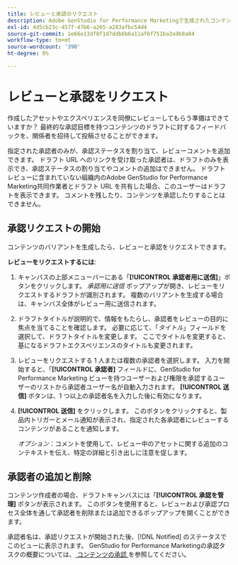 ```yaml
---
title: レビューと承認のリクエスト
description: Adobe GenStudio for Performance Marketingで生成されたコンテンツのレビューをリクエストします。
exl-id: 4d5cb23c-457f-47b6-a265-a283afbc54d4
source-git-commit: 1e66e13df8f1d7ddb6b6a11af6f751ba3a9b8a04
workflow-type: tm+mt
source-wordcount: '390'
ht-degree: 0%

---
```


# レビューと承認をリクエスト

作成したアセットやエクスペリエンスを同僚にレビューしてもらう準備はできていますか？ 最終的な承認目標を持つコンテンツのドラフトに対するフィードバックを、関係者を招待して投稿させることができます。

指定された承認者のみが、承認ステータスを割り当て、レビューコメントを追加できます。 ドラフト URL へのリンクを受け取った承認者は、ドラフトのみを表示でき、承認ステータスの割り当てやコメントの追加はできません。 ドラフトレビューに含まれていない組織内のAdobe GenStudio for Performance Marketing共同作業者とドラフト URL を共有した場合、このユーザーはドラフトを表示できます。 コメントを残したり、コンテンツを承認したりすることはできません。

## 承認リクエストの開始

コンテンツのバリアントを生成したら、レビューと承認をリクエストできます。

**レビューをリクエストするには**:

1. キャンバスの上部メニューバーにある「**[!UICONTROL 承認者用に送信]**」ボタンをクリックします。 _承認用に送信_ ポップアップが開き、レビューをリクエストするドラフトが識別されます。 複数のバリアントを生成する場合は、キャンバス全体がレビュー用に送信されます。

1. ドラフトタイトルが説明的で、情報をもたらし、承認者をレビューの目的に焦点を当てることを確認します。 必要に応じて、「_タイトル_」フィールドを選択して、ドラフトタイトルを変更します。 ここでタイトルを変更すると、基になるドラフトエクスペリエンスのタイトルも変更されます。

1. レビューをリクエストする 1 人または複数の承認者を選択します。 入力を開始すると、「**[!UICONTROL 承認者]** フィールドに、GenStudio for Performance Marketing ビューを持つユーザーおよび権限を承認するユーザーのリストから承認者ユーザー名が自動入力されます。 **[!UICONTROL 送信]** ボタンは、1 つ以上の承認者名を入力した後に有効になります。

1. **[!UICONTROL 送信]** をクリックします。 このボタンをクリックすると、製品内トリガーとメール通知が表示され、指定された各承認者にレビューするコンテンツがあることを通知します。

   _オプション_：コメントを使用して、レビュー中のアセットに関する追加のコンテキストを伝え、特定の詳細と引き出しに注意を促します。

## 承認者の追加と削除

コンテンツ作成者の場合、ドラフトキャンバスには「**[!UICONTROL 承認を管理]** ボタンが表示されます。 このボタンを使用すると、レビューおよび承認プロセス全体を通して承認者を削除または追加できるポップアップを開くことができます。

承認者名は、承認リクエストが開始された後、[!DNL Notified] のステータスでこのビューに表示されます。 GenStudio for Performance Marketingの承認タスクの概要については、[ コンテンツの承認 ](./approve-content.md) を参照してください。

